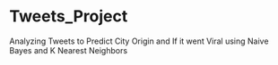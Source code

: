 # Tweets_Project
 Analyzing Tweets to Predict City Origin and If it went Viral using Naive Bayes and K Nearest Neighbors
